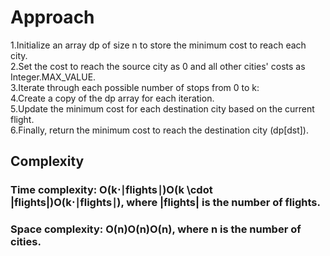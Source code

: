 # Approach
1.Initialize an array dp of size n to store the minimum cost to reach each city.
<br> 2.Set the cost to reach the source city as 0 and all other cities' costs as Integer.MAX_VALUE.
<br>3.Iterate through each possible number of stops from 0 to k:
<br>4.Create a copy of the dp array for each iteration.
<br>5.Update the minimum cost for each destination city based on the current flight.
<br>6.Finally, return the minimum cost to reach the destination city (dp[dst]).
## Complexity
### Time complexity: O(k⋅∣flights∣)O(k \cdot |flights|)O(k⋅∣flights∣), where |flights| is the number of flights.
### Space complexity: O(n)O(n)O(n), where n is the number of cities.
